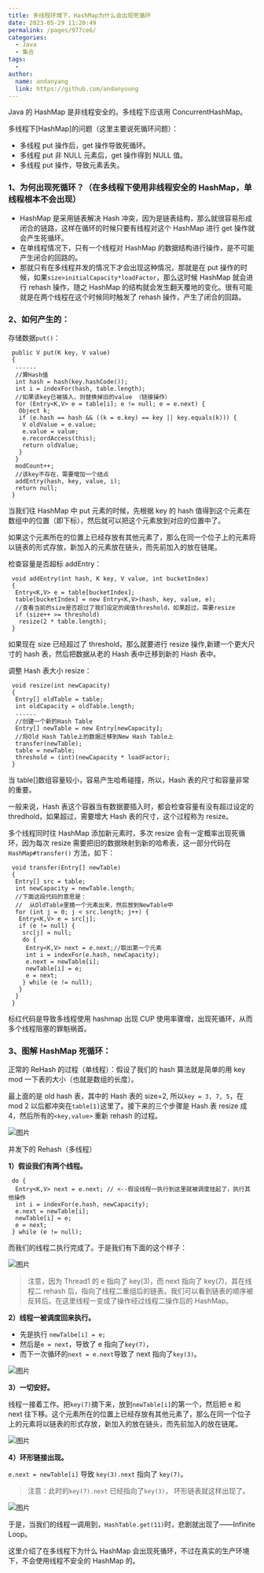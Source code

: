 ```yaml
---
title: 多线程环境下，HashMap为什么会出现死循环
date: 2023-05-29 11:20:49
permalink: /pages/977ce6/
categories:
  - Java
  - 集合
tags:
  - 
author: 
  name: andanyang
  link: https://github.com/andanyoung
---
```

Java 的 HashMap 是非线程安全的。多线程下应该用 ConcurrentHashMap。

多线程下[HashMap]的问题（这里主要说死循环问题）：

- 多线程 put 操作后，get 操作导致死循环。
- 多线程 put 非 NULL 元素后，get 操作得到 NULL 值。
- 多线程 put 操作，导致元素丢失。

### 1、为何出现死循环？（在多线程下使用非线程安全的 HashMap，单线程根本不会出现）

- HashMap 是采用链表解决 Hash 冲突，因为是链表结构，那么就很容易形成闭合的链路，这样在循环的时候只要有线程对这个 HashMap 进行 get 操作就会产生死循环。
- 在单线程情况下，只有一个线程对 HashMap 的数据结构进行操作，是不可能产生闭合的回路的。
- 那就只有在多线程并发的情况下才会出现这种情况，那就是在 put 操作的时候，如果`size>initialCapacity*loadFactor`，那么这时候 HashMap 就会进行 rehash 操作，随之 HashMap 的结构就会发生翻天覆地的变化。很有可能就是在两个线程在这个时候同时触发了 rehash 操作，产生了闭合的回路。

### 2、如何产生的：

存储数据`put()`：

```
 public V put(K key, V value)
 {
  ......
  //算Hash值
  int hash = hash(key.hashCode());
  int i = indexFor(hash, table.length);
  //如果该key已被插入，则替换掉旧的value （链接操作）
  for (Entry<K,V> e = table[i]; e != null; e = e.next) {
   Object k;
   if (e.hash == hash && ((k = e.key) == key || key.equals(k))) {
    V oldValue = e.value;
    e.value = value;
    e.recordAccess(this);
    return oldValue;
   }
  }
  modCount++;
  //该key不存在，需要增加一个结点
  addEntry(hash, key, value, i);
  return null;
 }
```

当我们往 HashMap 中 put 元素的时候，先根据 key 的 hash 值得到这个元素在数组中的位置（即下标），然后就可以把这个元素放到对应的位置中了。

如果这个元素所在的位置上已经存放有其他元素了，那么在同一个位子上的元素将以链表的形式存放，新加入的元素放在链头，而先前加入的放在链尾。

检查容量是否超标 addEntry：

```
 void addEntry(int hash, K key, V value, int bucketIndex)
 {
  Entry<K,V> e = table[bucketIndex];
  table[bucketIndex] = new Entry<K,V>(hash, key, value, e);
  //查看当前的size是否超过了我们设定的阈值threshold，如果超过，需要resize
  if (size++ >= threshold)
   resize(2 * table.length);
 }
```

如果现在 size 已经超过了 threshold，那么就要进行 resize 操作,新建一个更大尺寸的 hash 表，然后把数据从老的 Hash 表中迁移到新的 Hash 表中。

调整 Hash 表大小 resize：

```
 void resize(int newCapacity)
 {
  Entry[] oldTable = table;
  int oldCapacity = oldTable.length;
  ......
  //创建一个新的Hash Table
  Entry[] newTable = new Entry[newCapacity];
  //将Old Hash Table上的数据迁移到New Hash Table上
  transfer(newTable);
  table = newTable;
  threshold = (int)(newCapacity * loadFactor);
 }
```

当 table[]数组容量较小，容易产生哈希碰撞，所以，Hash 表的尺寸和容量非常的重要。

一般来说，Hash 表这个容器当有数据要插入时，都会检查容量有没有超过设定的 thredhold，如果超过，需要增大 Hash 表的尺寸，这个过程称为 resize。

多个线程同时往 HashMap 添加新元素时，多次 resize 会有一定概率出现死循环，因为每次 resize 需要把旧的数据映射到新的哈希表，这一部分代码在`HashMap#transfer()` 方法，如下：

```
 void transfer(Entry[] newTable)
 {
  Entry[] src = table;
  int newCapacity = newTable.length;
  //下面这段代码的意思是：
  //  从OldTable里摘一个元素出来，然后放到NewTable中
  for (int j = 0; j < src.length; j++) {
   Entry<K,V> e = src[j];
   if (e != null) {
    src[j] = null;
    do {
     Entry<K,V> next = e.next;//取出第一个元素
     int i = indexFor(e.hash, newCapacity);
     e.next = newTable[i];
     newTable[i] = e;
     e = next;
    } while (e != null);
   }
  }
 }
```

标红代码是导致多线程使用 hashmap 出现 CUP 使用率骤增，出现死循环，从而多个线程阻塞的罪魁祸首。

### 3、图解 HashMap 死循环：

正常的 ReHash 的过程（单线程）：假设了我们的 hash 算法就是简单的用 key mod 一下表的大小（也就是数组的长度）。

最上面的是 old hash 表，其中的 Hash 表的 size=2, 所以`key = 3, 7, 5`，在 mod 2 以后都冲突在`table[1]`这里了。接下来的三个步骤是 Hash 表 resize 成 4，然后所有的`<key,value>` 重新 rehash 的过程。

![图片](../../.vuepress/public/java/640.png)

并发下的 Rehash（多线程）

**1）假设我们有两个线程。**

```
 do {
  Entry<K,V> next = e.next; // <--假设线程一执行到这里就被调度挂起了，执行其他操作
  int i = indexFor(e.hash, newCapacity);
  e.next = newTable[i];
  newTable[i] = e;
  e = next;
 } while (e != null);
```

而我们的线程二执行完成了。于是我们有下面的这个样子：

![图片](../../.vuepress/public/java/640-1685331017703-3.png)

> 注意，因为 Thread1 的 e 指向了 key(3)，而 next 指向了 key(7)，其在线程二 rehash 后，指向了线程二重组后的链表。我们可以看到链表的顺序被反转后。在这里线程一变成了操作经过线程二操作后的 HashMap。

**2）线程一被调度回来执行。**

- 先是执行 `newTalbe[i] = e;`
- 然后是`e = next`，导致了 e 指向了`key(7)`，
- 而下一次循环的`next = e.next`导致了 next 指向了`key(3)`。

![图片](../../.vuepress/public/java/640-1685331020349-6.png)

**3）一切安好。**

线程一接着工作。把`key(7)`摘下来，放到`newTable[i]`的第一个，然后把 e 和 next 往下移。这个元素所在的位置上已经存放有其他元素了，那么在同一个位子上的元素将以链表的形式存放，新加入的放在链头，而先前加入的放在链尾。

![图片](../../.vuepress/public/java/640-1685331023062-9.png)

**4）环形链接出现。**

`e.next = newTable[i]` 导致 `key(3).next` 指向了 `key(7)`。

> 注意：此时的`key(7).next` 已经指向了`key(3)`， 环形链表就这样出现了。

![图片](../../.vuepress/public/java/640-1685331025878-12.png)

于是，当我们的线程一调用到，`HashTable.get(11)`时，悲剧就出现了——Infinite Loop。

这里介绍了在多线程下为什么 HashMap 会出现死循环，不过在真实的生产环境下，不会使用线程不安全的 HashMap 的。
